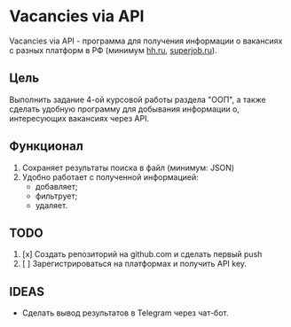 # Vacancies via API


Vacancies via API - программа для получения информации о вакансиях с разных платформ в РФ (минимум [hh.ru](hh.ru), 
[superjob.ru](https://superjob.ru)).


## Цель
Выполнить задание 4-ой курсовой работы раздела "ООП", а также сделать удобную программу для добывания информации о, 
интересующих вакансиях через API.


## Функционал
1. Сохраняет результаты поиска в файл (минимум: JSON)
2. Удобно работает с полученной информацией:
   - добавляет;
   - фильтрует;
   - удаляет.


## TODO
1. [x] Создать репозиторий на github.com и сделать первый push
2. [ ] Зарегистрироваться на платформах и получить API key.


## IDEAS
- Сделать вывод результатов в Telegram через чат-бот.